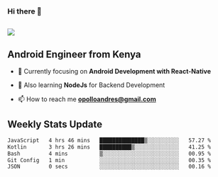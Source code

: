 ### Hi there 👋
<h2 align="left"><img src="https://readme-typing-svg.herokuapp.com?color=000000&lines=I'm+Andrew+Opollo😊;Welcome+to+my+Github😜"> </h2>

## Android Engineer from Kenya


- 🌱 Currently focusing on **Android Development with React-Native**

- 🔭 Also learning **NodeJs** for Backend Development

- 📫 How to reach me **opolloandres@gmail.com**


## Weekly Stats Update
<!--START_SECTION:waka-->

```txt
JavaScript   4 hrs 46 mins   ██████████████▒░░░░░░░░░░   57.27 %
Kotlin       3 hrs 26 mins   ██████████▒░░░░░░░░░░░░░░   41.25 %
Bash         4 mins          ▒░░░░░░░░░░░░░░░░░░░░░░░░   00.95 %
Git Config   1 min           ░░░░░░░░░░░░░░░░░░░░░░░░░   00.35 %
JSON         0 secs          ░░░░░░░░░░░░░░░░░░░░░░░░░   00.16 %
```

<!--END_SECTION:waka-->



